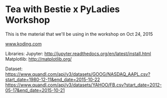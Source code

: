 # Tea with Bestie x PyLadies Workshop


This is the material that we'll be using in the workshop on Oct 24, 2015

www.koding.com

Libraries:
Jupyter: http://jupyter.readthedocs.org/en/latest/install.html
Matplotlib: http://matplotlib.org/

Dataset:
https://www.quandl.com/api/v3/datasets/GOOG/NASDAQ_AAPL.csv?start_date=1980-12-11&end_date=2015-10-22
https://www.quandl.com/api/v3/datasets/YAHOO/FB.csv?start_date=2012-05-17&end_date=2015-10-21

